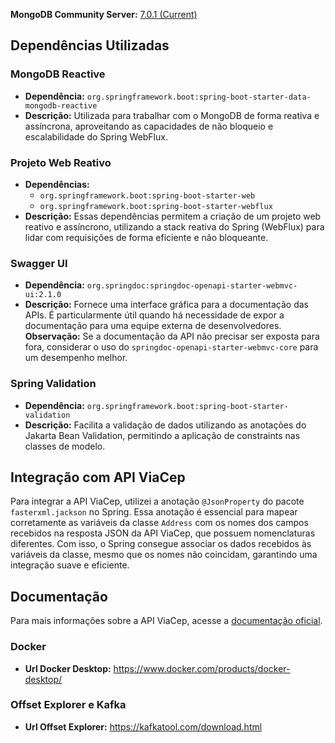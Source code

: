 **MongoDB Community Server:** [7.0.1 (Current)](https://mongodb.com/try/download/community)

## Dependências Utilizadas

### MongoDB Reactive
- **Dependência:** `org.springframework.boot:spring-boot-starter-data-mongodb-reactive`
- **Descrição:** Utilizada para trabalhar com o MongoDB de forma reativa e assíncrona, aproveitando as capacidades de não bloqueio e escalabilidade do Spring WebFlux.

### Projeto Web Reativo
- **Dependências:**
  - `org.springframework.boot:spring-boot-starter-web`
  - `org.springframework.boot:spring-boot-starter-webflux`
- **Descrição:** Essas dependências permitem a criação de um projeto web reativo e assíncrono, utilizando a stack reativa do Spring (WebFlux) para lidar com requisições de forma eficiente e não bloqueante.

### Swagger UI
- **Dependência:** `org.springdoc:springdoc-openapi-starter-webmvc-ui:2.1.0`
- **Descrição:** Fornece uma interface gráfica para a documentação das APIs. É particularmente útil quando há necessidade de expor a documentação para uma equipe externa de desenvolvedores. **Observação:** Se a documentação da API não precisar ser exposta para fora, considerar o uso do `springdoc-openapi-starter-webmvc-core` para um desempenho melhor.

### Spring Validation
- **Dependência:** `org.springframework.boot:spring-boot-starter-validation`
- **Descrição:** Facilita a validação de dados utilizando as anotações do Jakarta Bean Validation, permitindo a aplicação de constraints nas classes de modelo.

## Integração com API ViaCep

Para integrar a API ViaCep, utilizei a anotação `@JsonProperty` do pacote `fasterxml.jackson` no Spring. Essa anotação é essencial para mapear corretamente as variáveis da classe `Address` com os nomes dos campos recebidos na resposta JSON da API ViaCep, que possuem nomenclaturas diferentes. Com isso, o Spring consegue associar os dados recebidos às variáveis da classe, mesmo que os nomes não coincidam, garantindo uma integração suave e eficiente.

## Documentação

Para mais informações sobre a API ViaCep, acesse a [documentação oficial](https://viacep.com.br/).

### Docker
- **Url Docker Desktop:** https://www.docker.com/products/docker-desktop/

### Offset Explorer e Kafka 
- **Url Offset Explorer:** https://kafkatool.com/download.html
